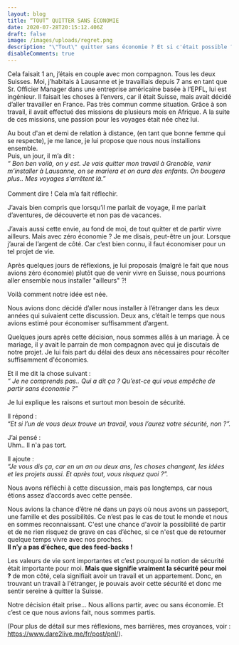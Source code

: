 ```yaml
---
layout: blog
title: “TOUT” QUITTER SANS ÉCONOMIE
date: 2020-07-28T20:15:12.406Z
draft: false
image: /images/uploads/regret.png
description: "\"Tout\" quitter sans économie ? Et si c'était possible ?"
disableComments: true
---
```

Cela faisait 1 an, j’étais en couple avec mon compagnon. Tous les deux Suisses. Moi, j’habitais à Lausanne et je travaillais depuis 7 ans en tant que Sr. Officier Manager dans une entreprise américaine basée à l’EPFL, lui est ingénieur. Il faisait les choses à l’envers, car il était Suisse, mais avait décidé d’aller travailler en France. Pas très commun comme situation. Grâce à son travail, il avait effectué des missions de plusieurs mois en Afrique. A la suite de ces missions, une passion pour les voyages était née chez lui.

Au bout d'an et demi de relation à distance, (en tant que bonne femme qui se respecte), je me lance, je lui propose que nous nous installions ensemble.\
Puis, un jour, il m’a dit :\
*“ Bon ben voilà, on y est. Je vais quitter mon travail à Grenoble, venir m’installer à Lausanne, on se mariera et on aura des enfants. On bougera plus.. Mes voyages s’arrêtent là.”* \
\
Comment dire ! Cela m’a fait réflechir.

J’avais bien compris que lorsqu’il me parlait de voyage, il me parlait d’aventures, de découverte et non pas de vacances.

J’avais aussi cette envie, au fond de moi, de tout quitter et de partir vivre ailleurs. Mais avec zéro économie ? Je me disais, peut-être un jour. Lorsque j’aurai de l’argent de côté. Car c’est bien connu, il faut économiser pour un tel projet de vie.

Après quelques jours de réflexions, je lui proposais (malgré le fait que nous avions zéro économie) plutôt que de venir vivre en Suisse, nous pourrions aller ensemble nous installer "ailleurs" ?!

Voilà comment notre idée est née.

Nous avions donc décidé d’aller nous installer à l’étranger dans les deux années qui suivaient cette discussion. Deux ans, c’était le temps que nous avions estimé pour économiser suffisamment d’argent.

Quelques jours après cette décision, nous sommes allés à un mariage. À ce mariage, il y avait le parrain de mon compagnon avec qui je discutais de notre projet. Je lui fais part du délai des deux ans nécessaires pour récolter suffisamment d'économies.

Et il me dit la chose suivant :\
*“ Je ne comprends pas.. Qui a dit ça ? Qu’est-ce qui vous empêche de partir sans économie ?”*

Je lui explique les raisons et surtout mon besoin de sécurité.

Il répond :\
*“Et si l’un de vous deux trouve un travail, vous l’aurez votre sécurité, non ?”.*

J’ai pensé :\
Uhm.. Il n'a pas tort.

Il ajoute :\
*“Je vous dis ça, car en un an ou deux ans, les choses changent, les idées et les projets aussi. Et après tout, vous risquez quoi ?”.*

Nous avons réfléchi à cette discussion, mais pas longtemps, car nous étions assez d’accords avec cette pensée. 

Nous avions la chance d’être né dans un pays où nous avons un passeport, une famille et des possibilités. Ce n’est pas le cas de tout le monde et nous en sommes reconnaissant. C'est une chance d'avoir la possibilité de partir et de  ne rien risquez de grave en cas d’échec, si ce n'est que de retourner quelque temps vivre avec nos proches.\
**Il n’y a pas d’échec, que des feed-backs !**

Les valeurs de vie sont importantes et c’est pourquoi la notion de sécurité était importante pour moi. **Mais que signifie vraiment la sécurité pour moi ?** de mon côté, cela signifiait avoir un travail et un appartement. Donc, en trouvant un travail à l'étranger, je pouvais avoir cette sécurité et donc me sentir sereine à quitter la Suisse.

Notre décision était prise… Nous allions partir, avec ou sans économie. Et c’est ce que nous avions fait, nous sommes partis.

(Pour plus de détail sur mes réflexions, mes barrières, mes croyances, voir : <https://www.dare2live.me/fr/post/pnl/>).
